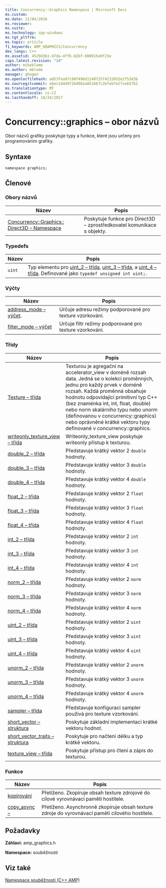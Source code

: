 ```yaml
---
title: Concurrency::Graphics Namespace | Microsoft Docs
ms.custom: 
ms.date: 11/04/2016
ms.reviewer: 
ms.suite: 
ms.technology: cpp-windows
ms.tgt_pltfrm: 
ms.topic: article
f1_keywords: AMP_GRAPHICS/Concurrency
dev_langs: C++
ms.assetid: 4529d3b1-d7da-4ffb-82bf-080915e0f23e
caps.latest.revision: "14"
author: mikeblome
ms.author: mblome
manager: ghogen
ms.openlocfilehash: ad53fea97c98f496d1140725f4232052e2f53d3b
ms.sourcegitcommit: ebec1d449f2bd98aa851667c2bfeb7e27ce657b2
ms.translationtype: MT
ms.contentlocale: cs-CZ
ms.lasthandoff: 10/24/2017
---
```

# <a name="concurrencygraphics-namespace"></a>Concurrency::graphics – obor názvů
Obor názvů grafiky poskytuje typy a funkce, které jsou určeny pro programováním grafiky.  
  
## <a name="syntax"></a>Syntaxe  
  
```  
namespace graphics;  
```  
  
## <a name="members"></a>Členové  
  
### <a name="namespaces"></a>Obory názvů  
  
|Název|Popis|  
|----------|-----------------|  
|[Concurrency::Graphics:: Direct3D – Namespace](concurrency-graphics-direct3d-namespace.md)|Poskytuje funkce pro Direct3D – zprostředkovatel komunikace s objekty.|  
  
### <a name="typedefs"></a>Typedefs  
  
|Název|Popis|  
|----------|-----------------|  
|`uint`|Typ elementu pro [uint_2 – třída](uint-2-class.md), [uint_3 – třída](uint-3-class.md), a [uint_4 – třída](uint-4-class.md). Definované jako `typedef unsigned int uint;`.|  
  
### <a name="enumerations"></a>Výčty  
  
|Název|Popis|  
|----------|-----------------|  
|[address_mode – výčet](concurrency-graphics-namespace-enums.md#address_mode).|Určuje adresu režimy podporované pro texture vzorkování.|  
|[filter_mode – výčet](concurrency-graphics-namespace-enums.md#filter_mode)|Určuje filtr režimy podporované pro texture vzorkování.|  
  
### <a name="classes"></a>Třídy  
  
|Název|Popis|  
|----------|-----------------|  
|[Texture – třída](texture-class.md)|Texturou je agregační na accelerator_view v doméně rozsah data. Jedná se o kolekci proměnných, jednu pro každý prvek v doméně rozsah. Každá proměnná obsahuje hodnotu odpovídající primitivní typ C++ (bez znaménka int, int, float, double) nebo norm skalárního typu nebo unorm (definovanou v concurrency::graphics) nebo oprávněné krátké vektoru typy definované v concurrency::graphics.|  
|[writeonly_texture_view – třída](writeonly-texture-view-class.md)|Writeonly_texture_view poskytuje writeonly přístup k texturou.|  
|[double_2 – třída](double-2-class.md)|Představuje krátký vektor 2 `double` hodnoty.|  
|[double_3 – třída](double-3-class.md)|Představuje krátký vektor 3 `double` hodnoty.|  
|[double_4 – třída](double-4-class.md)|Představuje krátký vektor 4 `double` hodnoty.|  
|[float_2 – třída](float-2-class.md)|Představuje krátký vektor 2 `float` hodnoty.|  
|[float_3 – třída](float-3-class.md)|Představuje krátký vektor 3 `float` hodnoty.|  
|[float_4 – třída](float-4-class.md)|Představuje krátký vektor 4 `float` hodnoty.|  
|[int_2 – třída](int-2-class.md)|Představuje krátký vektor 2 `int` hodnoty.|  
|[int_3 – třída](int-3-class.md)|Představuje krátký vektor 3 `int` hodnoty.|  
|[int_4 – třída](int-4-class.md)|Představuje krátký vektor 4 `int` hodnoty.|  
|[norm_2 – třída](norm-2-class.md)|Představuje krátký vektor 2 `norm` hodnoty.|  
|[norm_3 – třída](norm-3-class.md)|Představuje krátký vektor 3 `norm` hodnoty.|  
|[norm_4 – třída](norm-4-class.md)|Představuje krátký vektor 4 `norm` hodnoty.|  
|[uint_2 – třída](uint-2-class.md)|Představuje krátký vektor 2 `uint` hodnoty.|  
|[uint_3 – třída](uint-3-class.md)|Představuje krátký vektor 3 `uint` hodnoty.|  
|[uint_4 – třída](uint-4-class.md)|Představuje krátký vektor 4 `uint` hodnoty.|  
|[unorm_2 – třída](unorm-2-class.md)|Představuje krátký vektor 2 `unorm` hodnoty.|  
|[unorm_3 – třída](unorm-3-class.md)|Představuje krátký vektor 3 `unorm` hodnoty.|  
|[unorm_4 – třída](unorm-4-class.md)|Představuje krátký vektor 4 `unorm` hodnoty.|  
|[sampler – třída](sampler-class.md)|Představuje konfiguraci sampler používá pro texture vzorkování.|  
|[short_vector – struktura](short-vector-structure.md)|Poskytuje základní implementaci krátké vektoru hodnot.|  
|[short_vector_traits – struktura](short-vector-traits-structure.md)|Poskytuje pro načtení délku a typ krátké vektoru.|  
|[texture_view – třída](texture-view-class.md)|Poskytuje přístup pro čtení a zápis do texturou.|  
  
### <a name="functions"></a>Funkce  
  
|Název|Popis|  
|----------|-----------------|  
|[kopírování](concurrency-graphics-namespace-functions.md#copy)|Přetíženo. Zkopíruje obsah texture zdrojové do cílové vyrovnávací paměti hostitele.|  
|[copy_async –](concurrency-graphics-namespace-functions.md#copy_async)|Přetíženo. Asynchronně zkopíruje obsah texture zdroje do vyrovnávací paměti cílového hostitele.|  
  
## <a name="requirements"></a>Požadavky  
 **Záhlaví:** amp_graphics.h  
  
 **Namespace:** souběžnosti  
  
## <a name="see-also"></a>Viz také  
 [Namespace souběžnosti (C++ AMP)](concurrency-namespace-cpp-amp.md)
